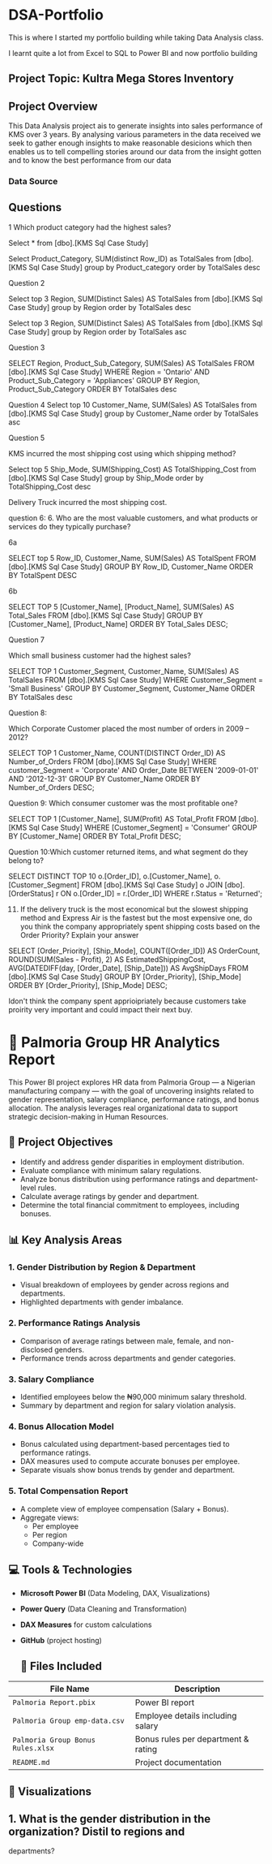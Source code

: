 # DSA-Portfolio

This is where I started my portfolio building while taking Data Analysis class.

I learnt quite a lot from Excel to SQL to Power BI and now portfolio building

## Project Topic: Kultra Mega Stores Inventory
## Project Overview
This Data Analysis project ais to generate insights into sales performance of KMS over 3 years. By analysing various parameters in the data received we seek to gather enough insights to make reasonable desicions which then enables us to tell compelling stories around our data from the insight gotten and to know the best performance from our data

### Data Source


## Questions

1 Which product category had the highest sales? 


Select * from [dbo].[KMS Sql Case Study]

Select Product_Category, SUM(distinct Row_ID) as TotalSales
from [dbo].[KMS Sql Case Study]
group by Product_category
order by TotalSales desc

Question 2


Select top 3 Region, SUM(Distinct Sales) AS TotalSales
from [dbo].[KMS Sql Case Study]
group by Region
order by TotalSales desc


Select top 3  Region, SUM(Distinct Sales) AS TotalSales
from [dbo].[KMS Sql Case Study]
group by Region
order by TotalSales asc

Question 3

SELECT Region,  Product_Sub_Category, SUM(Sales) AS TotalSales
FROM [dbo].[KMS Sql Case Study]
WHERE Region = 'Ontario'
AND Product_Sub_Category = 'Appliances' 
GROUP BY Region,  Product_Sub_Category
ORDER BY TotalSales desc

Question 4 
Select top 10 Customer_Name, SUM(Sales) AS TotalSales
from [dbo].[KMS Sql Case Study]
group by Customer_Name
order by TotalSales asc


 Question 5

KMS incurred the most shipping cost using which shipping method?

Select top 5 Ship_Mode, SUM(Shipping_Cost) AS TotalShipping_Cost
from [dbo].[KMS Sql Case Study]
group by Ship_Mode
order by TotalShipping_Cost desc

Delivery Truck incurred the most shipping cost.

question 6:
6. Who are the most valuable customers, and what products or services do they typically 
purchase? 

6a

SELECT top 5 Row_ID, Customer_Name, SUM(Sales) AS TotalSpent
FROM [dbo].[KMS Sql Case Study]
GROUP BY Row_ID, Customer_Name
ORDER BY TotalSpent DESC

6b

SELECT TOP 5 [Customer_Name], [Product_Name],
SUM(Sales) AS Total_Sales
FROM [dbo].[KMS Sql Case Study]
GROUP BY [Customer_Name], [Product_Name]
ORDER BY Total_Sales DESC;


Question 7

Which small business customer had the highest sales?

SELECT TOP 1 Customer_Segment, Customer_Name, SUM(Sales) AS TotalSales
FROM [dbo].[KMS Sql Case Study]
WHERE Customer_Segment = 'Small Business'
GROUP BY Customer_Segment, Customer_Name
ORDER BY TotalSales desc


Question 8:

Which Corporate Customer placed the most number of orders in 2009 – 2012?

SELECT TOP 1 Customer_Name, COUNT(DISTINCT Order_ID) AS Number_of_Orders
FROM [dbo].[KMS Sql Case Study]
WHERE customer_Segment = 'Corporate'
AND Order_Date BETWEEN '2009-01-01' AND '2012-12-31'
GROUP BY Customer_Name
ORDER BY Number_of_Orders DESC;

Question 9:
Which consumer customer was the most profitable one?

SELECT TOP 1
[Customer_Name], SUM(Profit) AS Total_Profit
FROM [dbo].[KMS Sql Case Study]
WHERE [Customer_Segment] = 'Consumer'
GROUP BY [Customer_Name]
ORDER BY Total_Profit DESC;

Question 10:Which customer returned items, and what segment do they belong to?

SELECT DISTINCT TOP 10 o.[Order_ID], o.[Customer_Name], o.[Customer_Segment]
FROM [dbo].[KMS Sql Case Study] o
JOIN [dbo].[OrderStatus] r 
ON o.[Order_ID] = r.[Order_ID]
WHERE r.Status = 'Returned';

11. If the delivery truck is the most economical but the slowest shipping method and 
Express Air is the fastest but the most expensive one, do you think the company 
appropriately spent shipping costs based on the Order Priority? Explain your answer

SELECT [Order_Priority], [Ship_Mode],
COUNT([Order_ID]) AS OrderCount,
ROUND(SUM(Sales - Profit), 2) AS EstimatedShippingCost,
AVG(DATEDIFF(day, [Order_Date], [Ship_Date])) AS AvgShipDays
FROM [dbo].[KMS Sql Case Study]
GROUP BY [Order_Priority], [Ship_Mode]
ORDER BY [Order_Priority], [Ship_Mode] DESC;

Idon't think the company spent apprioipriately because customers take proirity very important and could impact their next buy.





# 🧠 Palmoria Group HR Analytics Report

This Power BI project explores HR data from Palmoria Group — a Nigerian manufacturing company — with the goal of uncovering insights related to gender representation, salary compliance, performance ratings, and bonus allocation. The analysis leverages real organizational data to support strategic decision-making in Human Resources.


## 📌 Project Objectives

- Identify and address gender disparities in employment distribution.
- Evaluate compliance with minimum salary regulations.
- Analyze bonus distribution using performance ratings and department-level rules.
- Calculate average ratings by gender and department.
- Determine the total financial commitment to employees, including bonuses.


## 📊 Key Analysis Areas

### 1. **Gender Distribution by Region & Department**
- Visual breakdown of employees by gender across regions and departments.
- Highlighted departments with gender imbalance.

### 2. **Performance Ratings Analysis**
- Comparison of average ratings between male, female, and non-disclosed genders.
- Performance trends across departments and gender categories.

### 3. **Salary Compliance**
- Identified employees below the ₦90,000 minimum salary threshold.
- Summary by department and region for salary violation analysis.

### 4. **Bonus Allocation Model**
- Bonus calculated using department-based percentages tied to performance ratings.
- DAX measures used to compute accurate bonuses per employee.
- Separate visuals show bonus trends by gender and department.

### 5. **Total Compensation Report**
- A complete view of employee compensation (Salary + Bonus).
- Aggregate views:
  - Per employee
  - Per region
  - Company-wide
 

## 💻 Tools & Technologies

- **Microsoft Power BI** (Data Modeling, DAX, Visualizations)
- **Power Query** (Data Cleaning and Transformation)
- **DAX Measures** for custom calculations
- **GitHub** (project hosting)


  ## 📁 Files Included

| File Name                              | Description                             |
|----------------------------------------|-----------------------------------------|
| `Palmoria Report.pbix`                 | Power BI report                         |
| `Palmoria Group emp-data.csv`          | Employee details including salary       |
| `Palmoria Group Bonus Rules.xlsx`      | Bonus rules per department & rating     |
| `README.md`                            | Project documentation                   |


## 📸  Visualizations

## 1. What is the gender distribution in the organization? Distil to regions and
departments?






